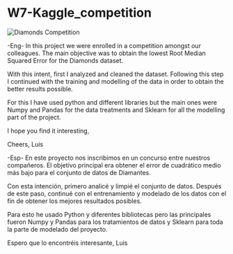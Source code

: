 # W7-Kaggle_competition
![Diamonds Competition](https://user-images.githubusercontent.com/91785337/144817661-0d7038ea-3adb-42ab-9fd0-49e817322898.jpg)

-Eng-
In this project we were enrolled in a competition amongst our colleagues.
The main objective was to obtain the lowest Root Median Squared Error for the Diamonds dataset. 

With this intent, first I analyzed and cleaned the dataset. Following this step I continued with the training and modelling of the data in order to obtain the better results possible.

For this I have used python and different libraries but the main ones were Numpy and Pandas for the data treatments and Sklearn for all the modelling part of the project.

I hope you find it interesting,

Cheers,
Luis

-Esp-
En este proyecto nos inscribimos en un concurso entre nuestros compañeros.
El objetivo principal era obtener el error de cuadrático medio más bajo para el conjunto de datos de Diamantes.

Con esta intención, primero analicé y limpié el conjunto de datos. Después de este paso, continué con el entrenamiento y modelado de los datos con el fin de obtener los mejores resultados posibles.

Para esto he usado Python y diferentes bibliotecas pero las principales fueron Numpy y Pandas para los tratamientos de datos y Sklearn para toda la parte de modelado del proyecto.

Espero que lo encontréis interesante,
Luis
